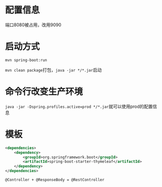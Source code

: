 # 配置信息
端口8080被占用，改用9090

# 启动方式
``mvn spring-boot:run``

``mvn clean package``打包，``java -jar */*.jar``启动

# 命令行改变生产环境
``java -jar -Dspring.profiles.active=prod */*.jar``就可以使用prod的配置信息

# 模板
```xml
<dependencies>
    <dependency>
        <groupId>org.springframework.boot</groupId>
        <artifactId>spring-boot-starter-thymeleaf</artifactId>
    </dependency>
</dependencies>
```

``@Controller + @ResponseBody = @RestController``